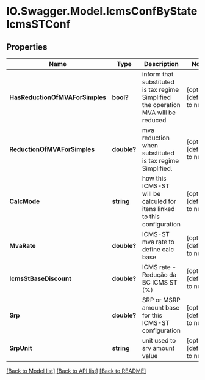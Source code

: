 # IO.Swagger.Model.IcmsConfByStateIcmsSTConf
## Properties

Name | Type | Description | Notes
------------ | ------------- | ------------- | -------------
**HasReductionOfMVAForSimples** | **bool?** | inform that substituted is tax regime Simplified the operation MVA will be reduced | [optional] [default to null]
**ReductionOfMVAForSimples** | **double?** | mva reduction when substituted is tax regime Simplified. | [optional] [default to null]
**CalcMode** | **string** | how this ICMS-ST will be calculed for itens linked to this configuration | [optional] [default to null]
**MvaRate** | **double?** | ICMS-ST mva rate to define calc base | [optional] [default to null]
**IcmsStBaseDiscount** | **double?** | ICMS rate - Redução da BC ICMS ST (%) | [optional] [default to null]
**Srp** | **double?** | SRP or MSRP amount base for this ICMS-ST configuration | [optional] [default to null]
**SrpUnit** | **string** | unit used to srv amount value | [optional] [default to null]

[[Back to Model list]](../README.md#documentation-for-models) [[Back to API list]](../README.md#documentation-for-api-endpoints) [[Back to README]](../README.md)

